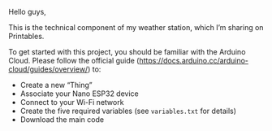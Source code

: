 Hello guys,

This is the technical component of my weather station, which I’m sharing on Printables.

To get started with this project, you should be familiar with the Arduino Cloud. Please follow the official guide (https://docs.arduino.cc/arduino-cloud/guides/overview/) to:

- Create a new “Thing”
- Associate your Nano ESP32 device
- Connect to your Wi-Fi network
- Create the five required variables (see `variables.txt` for details)
- Download the main code
